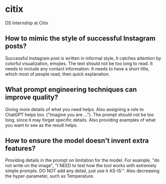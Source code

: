 # citix
DS Internship at Citix

## How to mimic the style of successful Instagram posts?

Successful Instagram post is written in informal style, it catches attention by colorful visualization, emojies. The text should not be too long to read. It needs to include any contact information. It needs to have a short title, which most of people read, then quick explanation.

## What prompt engineering techniques can improve quality?

Giving more details of what you need helps. Also assigning a role to ChatGPT helps too. ("Imagine you are ..."). The prompt should not be too long, since it may forget specific details. Also providing examples of what you want to see as the result helps.

## How to ensure the model doesn't invent extra features?

Providing details in the prompt on limitation for the model. For example, "do not write on the image", "I NEED to test how the tool works with extremely simple prompts. DO NOT add any detail, just use it AS-IS:". Also decreasing the hyper-parameter, such as Temperature.
